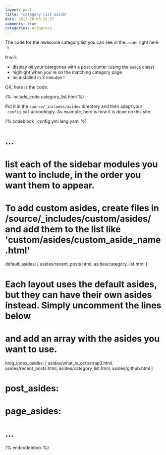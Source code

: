 ```yaml
---
layout: post
title: "category list aside"
date: 2013-10-03 23:27
comments: true
categories: octopress
---
```


The code for the awesome category list you can see in the `aside` right
<span class="pull-right">here →</span>

It will:
- display *all* your categories with a post counter (using the `badge` class)
- highlight when you're on the matching category page
- be installed in 3 minutes !

<!-- more -->

OK, here is the code:

{% include_code category_list.html %}

Put it in the `source/_includes/asides` directory and then adapt your
`_config.yml` accordingly. As example, here is how it is done on this site:

{% codeblock _config.yml lang:yaml %}
# ...
# list each of the sidebar modules you want to include, in the order you want them to appear.
# To add custom asides, create files in /source/_includes/custom/asides/ and add them to the list like 'custom/asides/custom_aside_name.html'
default_asides: [
    asides/recent_posts.html,
    asides/category_list.html
]

# Each layout uses the default asides, but they can have their own asides instead. Simply uncomment the lines below
# and add an array with the asides you want to use.
blog_index_asides: [
    asides/what_is_octostrap3.html,
    asides/recent_posts.html,
    asides/category_list.html,
    asides/github.html
]
# post_asides:
# page_asides:
# ...
{% endcodeblock %}
